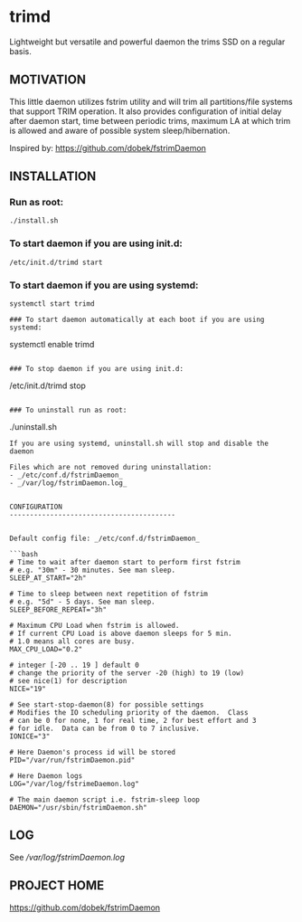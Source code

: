 trimd
===========

Lightweight but versatile and powerful daemon the trims SSD on a regular basis.


MOTIVATION
-----------------------------------------

This little daemon utilizes fstrim utility and will trim all partitions/file systems that support TRIM operation. It also provides configuration of initial delay after daemon start, time between periodic trims, maximum LA at which trim is allowed and aware of possible system sleep/hibernation.

Inspired by: https://github.com/dobek/fstrimDaemon


INSTALLATION
-----------------------------------------

### Run as root:
```
./install.sh
```

### To start daemon if you are using init.d:
```
/etc/init.d/trimd start
```

### To start daemon if you are using systemd:
```
systemctl start trimd

### To start daemon automatically at each boot if you are using systemd:
```
systemctl enable trimd
```

### To stop daemon if you are using init.d:
```
/etc/init.d/trimd stop
```

### To uninstall run as root:
```
./uninstall.sh
```
If you are using systemd, uninstall.sh will stop and disable the daemon

Files which are not removed during uninstallation:
- _/etc/conf.d/fstrimDaemon_
- _/var/log/fstrimDaemon.log_


CONFIGURATION
-----------------------------------------


Default config file: _/etc/conf.d/fstrimDaemon_

```bash
# Time to wait after daemon start to perform first fstrim
# e.g. "30m" - 30 minutes. See man sleep.
SLEEP_AT_START="2h"

# Time to sleep between next repetition of fstrim
# e.g. "5d" - 5 days. See man sleep.
SLEEP_BEFORE_REPEAT="3h"

# Maximum CPU Load when fstrim is allowed.
# If current CPU Load is above daemon sleeps for 5 min.
# 1.0 means all cores are busy.
MAX_CPU_LOAD="0.2"

# integer [-20 .. 19 ] default 0
# change the priority of the server -20 (high) to 19 (low)
# see nice(1) for description
NICE="19"

# See start-stop-daemon(8) for possible settings
# Modifies the IO scheduling priority of the daemon.  Class
# can be 0 for none, 1 for real time, 2 for best effort and 3
# for idle.  Data can be from 0 to 7 inclusive.
IONICE="3"

# Here Daemon's process id will be stored
PID="/var/run/fstrimDaemon.pid"

# Here Daemon logs
LOG="/var/log/fstrimeDaemon.log"

# The main daemon script i.e. fstrim-sleep loop
DAEMON="/usr/sbin/fstrimDaemon.sh"
```

LOG
-----------------------------------------

See _/var/log/fstrimDaemon.log_


PROJECT HOME
-----------------------------------------

https://github.com/dobek/fstrimDaemon
